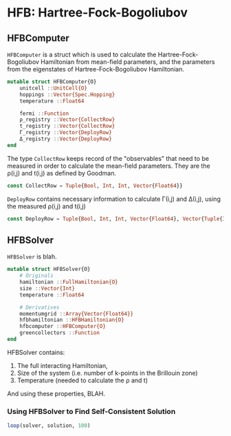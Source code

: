 # HFB: Hartree-Fock-Bogoliubov

## HFBComputer

`HFBComputer` is a struct which is used to calculate the Hartree-Fock-Bogoliubov Hamiltonian from mean-field parameters, and the parameters from the eigenstates of Hartree-Fock-Bogoliubov Hamiltonian.

```julia
mutable struct HFBComputer{O}
    unitcell ::UnitCell{O}
    hoppings ::Vector{Spec.Hopping}
    temperature ::Float64

    fermi ::Function
    ρ_registry ::Vector{CollectRow}
    t_registry ::Vector{CollectRow}
    Γ_registry ::Vector{DeployRow}
    Δ_registry ::Vector{DeployRow}
end
```

The type `CollectRow` keeps record of the "observables" that need to be measured in order to calculate the mean-field parameters. They are the ρ(i,j) and t(i,j) as defined by Goodman.
```julia
const CollectRow = Tuple{Bool, Int, Int, Vector{Float64}}
```

`DeployRow` contains necessary information to calculate Γ(i,j) and Δ(i,j), using the measured ρ(i,j) and t(i,j)
```julia
const DeployRow = Tuple{Bool, Int, Int, Vector{Float64}, Vector{Tuple{Int, Complex{Float64}, Bool}}}
```


## HFBSolver

`HFBSolver` is blah.

```julia
mutable struct HFBSolver{O}
    # Originals
    hamiltonian ::FullHamiltonian{O}
    size ::Vector{Int}
    temperature ::Float64

    # Derivatives
    momentumgrid ::Array{Vector{Float64}}
    hfbhamiltonian ::HFBHamiltonian{O}
    hfbcomputer ::HFBComputer{O}
    greencollectors ::Function
end
```

HFBSolver contains:

1. The full interacting Hamiltonian,
2. Size of the system (i.e. number of k-points in the Brillouin zone)
3. Temperature (needed to calculate the ρ and t)

And using these properties,
BLAH.


### Using HFBSolver to Find Self-Consistent Solution

```julia
loop(solver, solution, 100)
```
